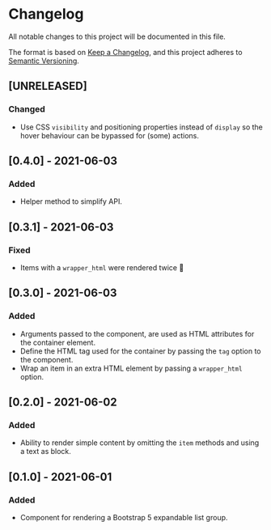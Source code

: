 # Changelog

All notable changes to this project will be documented in this file.

The format is based on [Keep a Changelog](https://keepachangelog.com/en/1.0.0/),
and this project adheres to [Semantic Versioning](https://semver.org/spec/v2.0.0.html).

## [UNRELEASED]

### Changed

- Use CSS `visibility` and positioning properties instead of `display` so the hover behaviour can be bypassed for (some) actions.


## [0.4.0] - 2021-06-03

### Added

- Helper method to simplify API.

## [0.3.1] - 2021-06-03

### Fixed

- Items with a `wrapper_html` were rendered twice 🤦

## [0.3.0] - 2021-06-03

### Added

- Arguments passed to the component, are used as HTML attributes for the container element.
- Define the HTML tag used for the container by passing the `tag` option to the component.
- Wrap an item in an extra HTML element by passing a `wrapper_html` option.

## [0.2.0] - 2021-06-02

### Added

- Ability to render simple content by omitting the `item` methods and using a text as block.

## [0.1.0] - 2021-06-01

### Added

- Component for rendering a Bootstrap 5 expandable list group.
